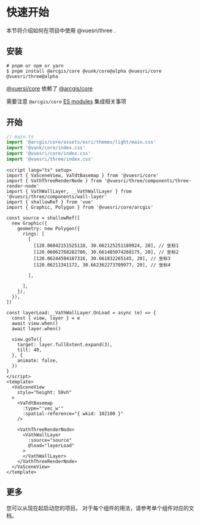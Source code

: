 <script setup>
const BasicDemo = defineAsyncComponent(() => import('./basic-demo.vue'))
</script>


# 快速开始

本节将介绍如何在项目中使用 @vuesri/three .

## 安装

```shell
# pnpm or npm or yarn
$ pnpm install @arcgis/core @vunk/core@alpha @vuesri/core  @vuesri/three@alpha
```


[@vuersi/core](https://eralchen.github.io/vuesri/) 依赖了 [@arcgis/core](https://www.npmjs.com/package/@arcgis/core/v/4.28.10)

需要注意 `@arcgis/core` [ES modules](https://developers.arcgis.com/javascript/latest/es-modules/) 集成相关事项


## 开始

```typescript
// main.ts
import '@arcgis/core/assets/esri/themes/light/main.css'
import '@vunk/core/index.css'
import '@vuesri/core/index.css'
import '@vuesri/three/index.css'
```

```vue
<script lang="ts" setup>
import { VaSceneView, VaTdtBasemap } from '@vuesri/core'
import { VathThreeRenderNode } from '@vuesri/three/components/three-render-node'
import { VathWallLayer, __VathWallLayer } from '@vuesri/three/components/wall-layer'
import { shallowRef } from 'vue'
import { Graphic, Polygon } from '@vuesri/core/arcgis'

const source = shallowRef([
  new Graphic({
    geometry: new Polygon({
      rings: [
        [
          [120.06042151525118, 30.662125251189924, 20], // 坐标1
          [120.06062768282786, 30.661485074268175, 20], // 坐标2
          [120.06244594187316, 30.661832265145, 20], // 坐标3
          [120.06211341172, 30.662362273709977, 20], // 坐标4

        ],

      ],
    }),
  }),
])

const layerLoad:__VathWallLayer.OnLoad = async (e) => {
  const { view, layer } = e
  await view.when()
  await layer.when()

  view.goTo({
    target: layer.fullExtent.expand(3),
    tilt: 40,
  }, {
    animate: false,
  })
}
</script>
<template>
  <VaSceneView
    style="height: 50vh"
  >
    <VaTdtBasemap
      :type="'vec_w'"
      :spatial-reference="{ wkid: 102100 }"
    />

    <VathThreeRenderNode>
      <VathWallLayer
        :source="source"
        @load="layerLoad"
      >
      </VathWallLayer>
    </VathThreeRenderNode>
  </VaSceneView>
</template>

```

<ClientOnly>
  <BasicDemo></BasicDemo>
</ClientOnly>




## 更多

您可以从现在起启动您的项目。 对于每个组件的用法，请参考单个组件对应的文档。
